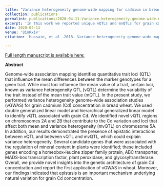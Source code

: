 ```yaml
---
title: "Variance heterogeneity genome-wide mapping for cadmium in bread wheat reveals novel genomic loci and epistatic interactions"
collection: publications
permalink: publications/2020-04-11-Variance-heterogeneity-genome-wide-mapping-for-cadmium-in-bread-wheat-reveals-novel-genomic-loci-and-epistatic-interactions
excerpt: 'In this work we reported unique vQTLs and mvQTLs for grain cadmium in wheat. Also showed that epistasis is important component of genetic variance in regulation of grain cadmium in wheat'
date: 2020-04-11
venue: 'BioRxiv'
citation: 'Hussain, et al .2018. Variance heterogeneity genome-wide mapping for cadmium in bread wheat reveals novel genomic loci and epistatic interactions. The Plant Genome.'

---
```

<a href='https://doi.org/10.1002/tpg2.20011'>Full length manuscript is available here:</a>

**Abstract**

Genome-wide association mapping identifies quantitative trait loci (QTL) that influence the mean differences between the marker genotypes for a given trait. While most loci influence the mean value of a trait, certain loci, known as variance heterogeneity QTL (vQTL) determine the variability of the trait instead of the mean trait value (mQTL). In the present study, we performed variance heterogeneity genome-wide association studies (vGWAS) for grain cadmium (Cd) concentration in bread wheat. We used double generalized linear model and hierarchical generalized linear model to identify vQTL associated with grain Cd. We identified novel vQTL regions on chromosomes 2A and 2B that contribute to the Cd variation and loci that affect both mean and variance heterogeneity (mvQTL) on chromosome 5A. In addition, our results demonstrated the presence of epistatic interactions between vQTL and between vQTL and mvQTL, which could explain variance heterogeneity. Several candidate genes that were associated with the regulation of mineral content in plants were identified; these included genes encoding a homeobox-leucine zipper family protein, ABC transporter, MADS-box transcription factor, plant peroxidase, and glycosyltransferase. Overall, we provide novel insights into the genetic architecture of grain Cd concentration and report the first application of vGWAS in wheat. Moreover, our findings indicated that epistasis is an important mechanism underlying natural variation for grain Cd concentration.
